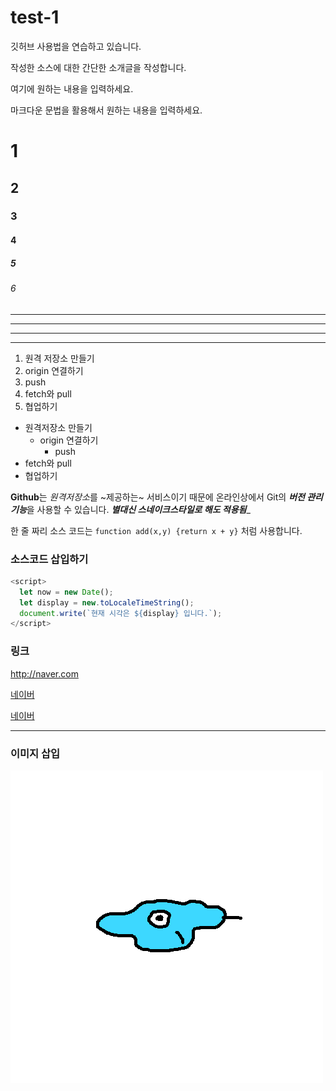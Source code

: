 # test-1

깃허브 사용법을 연습하고 있습니다.

작성한 소스에 대한 간단한 소개글을 작성합니다.

여기에 원하는 내용을 입력하세요.

마크다운 문법을 활용해서 원하는 내용을 입력하세요.
# 1
## 2
### 3
#### 4
##### 5
###### 6

---
- - - - 
*****
* * *

1. 원격 저장소 만들기
2. origin 연결하기
3. push
4. fetch와 pull
5. 협업하기

- 원격저장소 만들기
  + origin 연결하기
    * push
- fetch와 pull
- 협업하기

**Github**는 *원격저장소*를 ~제공하는~ 서비스이기 때문에
온라인상에서 Git의 ***버전 관리 기능***을 사용할 수 있습니다.
___별대신 스네이크스타일로 해도 적용됨____

한 줄 짜리 소스 코드는 `function add(x,y) {return x + y}` 처럼 사용합니다.

### 소스코드 삽입하기
```javascript
<script>
  let now = new Date();
  let display = new.toLocaleTimeString();
  document.write(`현재 시각은 ${display} 입니다.`);
</script>
```

### 링크

<http://naver.com>

[네이버](http://naver.com)

[네이버](http://naver.com, "클릭하면 네이버로 이동합니다")

---
### 이미지 삽입
![프로필 이미지](./56237bf3599e3216.png)

